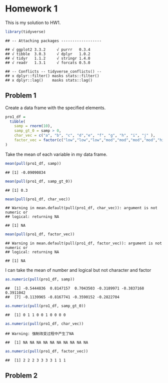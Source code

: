 Homework 1
================

This is my solution to HW1.

``` r
library(tidyverse)
```

    ## -- Attaching packages ------------------

    ## √ ggplot2 3.3.2     √ purrr   0.3.4
    ## √ tibble  3.0.3     √ dplyr   1.0.2
    ## √ tidyr   1.1.2     √ stringr 1.4.0
    ## √ readr   1.3.1     √ forcats 0.5.0

    ## -- Conflicts -- tidyverse_conflicts() --
    ## x dplyr::filter() masks stats::filter()
    ## x dplyr::lag()    masks stats::lag()

## Problem 1

Create a data frame with the specified elements.

``` r
pro1_df = 
  tibble(
    samp = rnorm(10),
    samp_gt_0 = samp > 0,
    char_vec = c("a", "b", "c", "d","e", "f", "g", "h", "i", "j" ),
    factor_vec = factor(c("low","low","low","mod","mod","mod","mod","high","high","high"))
)
```

Take the mean of each variable in my data frame.

``` r
mean(pull(pro1_df, samp))
```

    ## [1] -0.09090834

``` r
mean(pull(pro1_df, samp_gt_0))
```

    ## [1] 0.3

``` r
mean(pull(pro1_df, char_vec))
```

    ## Warning in mean.default(pull(pro1_df, char_vec)): argument is not numeric or
    ## logical: returning NA

    ## [1] NA

``` r
mean(pull(pro1_df, factor_vec))
```

    ## Warning in mean.default(pull(pro1_df, factor_vec)): argument is not numeric or
    ## logical: returning NA

    ## [1] NA

I can take the mean of number and logical but not character and factor

``` r
as.numeric(pull(pro1_df, samp))
```

    ##  [1] -0.5444836  0.8147157  0.7043503 -0.3189971 -0.3837168  0.3911042
    ##  [7] -0.1139965 -0.8167741 -0.3590152 -0.2822704

``` r
as.numeric(pull(pro1_df, samp_gt_0))
```

    ##  [1] 0 1 1 0 0 1 0 0 0 0

``` r
as.numeric(pull(pro1_df, char_vec))
```

    ## Warning: 强制改变过程中产生了NA

    ##  [1] NA NA NA NA NA NA NA NA NA NA

``` r
as.numeric(pull(pro1_df, factor_vec))
```

    ##  [1] 2 2 2 3 3 3 3 1 1 1

## Problem 2

